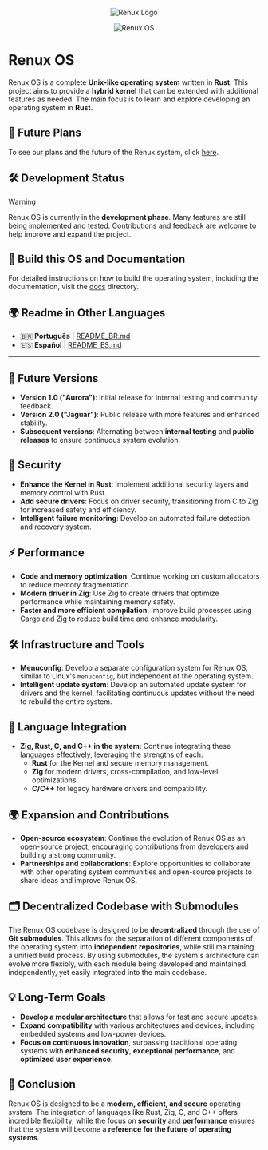 <p align="center">
  <img src="https://github.com/user-attachments/assets/99a8117c-bd7e-4633-b6bb-3f6ce2c29bcb" alt="Renux Logo">
</p>
<p align="center">
 <img src="https://github.com/user-attachments/assets/00c385c8-7796-4a60-80b9-b40b496358fc" alt="Renux OS">
</p>

# **Renux OS**

Renux OS is a complete **Unix-like operating system** written in **Rust**. This project aims to provide a **hybrid kernel** that can be extended with additional features as needed. The main focus is to learn and explore developing an operating system in **Rust**.

## 🚀 **Future Plans**

To see our plans and the future of the Renux system, click [here](docs/plans/future_plans.md).

## 🛠️ **Development Status**
> [!WARNING]
> Renux OS is currently in the **development phase**. Many features are still being implemented and tested. Contributions and feedback are welcome to help improve and expand the project.

## 📝 **Build this OS and Documentation**
For detailed instructions on how to build the operating system, including the documentation, visit the [docs](./docs/docs.md) directory.

## 🌍 **Readme in Other Languages**
- 🇧🇷 **Português** | [README_BR.md](./docs/translations/README_BR.md)
- 🇪🇸 **Español** | [README_ES.md](./docs/translations/README_ES.md)

---

## 🚀 **Future Versions**
- **Version 1.0 ("Aurora")**: Initial release for internal testing and community feedback.
- **Version 2.0 ("Jaguar")**: Public release with more features and enhanced stability.
- **Subsequent versions**: Alternating between **internal testing** and **public releases** to ensure continuous system evolution.

## 🔐 **Security**
- **Enhance the Kernel in Rust**: Implement additional security layers and memory control with Rust.
- **Add secure drivers**: Focus on driver security, transitioning from C to Zig for increased safety and efficiency.
- **Intelligent failure monitoring**: Develop an automated failure detection and recovery system.

## ⚡ **Performance**
- **Code and memory optimization**: Continue working on custom allocators to reduce memory fragmentation.
- **Modern driver in Zig**: Use Zig to create drivers that optimize performance while maintaining memory safety.
- **Faster and more efficient compilation**: Improve build processes using Cargo and Zig to reduce build time and enhance modularity.

## 🛠️ **Infrastructure and Tools**
- **Menuconfig**: Develop a separate configuration system for Renux OS, similar to Linux's `menuconfig`, but independent of the operating system.
- **Intelligent update system**: Develop an automated update system for drivers and the kernel, facilitating continuous updates without the need to rebuild the entire system.

## 🔄 **Language Integration**
- **Zig, Rust, C, and C++ in the system**: Continue integrating these languages effectively, leveraging the strengths of each:
  - **Rust** for the Kernel and secure memory management.
  - **Zig** for modern drivers, cross-compilation, and low-level optimizations.
  - **C/C++** for legacy hardware drivers and compatibility.

## 🌍 **Expansion and Contributions**
- **Open-source ecosystem**: Continue the evolution of Renux OS as an open-source project, encouraging contributions from developers and building a strong community.
- **Partnerships and collaborations**: Explore opportunities to collaborate with other operating system communities and open-source projects to share ideas and improve Renux OS.

## 🗂️ **Decentralized Codebase with Submodules**
The Renux OS codebase is designed to be **decentralized** through the use of **Git submodules**. This allows for the separation of different components of the operating system into **independent repositories**, while still maintaining a unified build process. By using submodules, the system's architecture can evolve more flexibly, with each module being developed and maintained independently, yet easily integrated into the main codebase.

## 💡 **Long-Term Goals**
- **Develop a modular architecture** that allows for fast and secure updates.
- **Expand compatibility** with various architectures and devices, including embedded systems and low-power devices.
- **Focus on continuous innovation**, surpassing traditional operating systems with **enhanced security**, **exceptional performance**, and **optimized user experience**.

## 🚀 **Conclusion**
Renux OS is designed to be a **modern, efficient, and secure** operating system. The integration of languages like Rust, Zig, C, and C++ offers incredible flexibility, while the focus on **security** and **performance** ensures that the system will become a **reference for the future of operating systems**.
